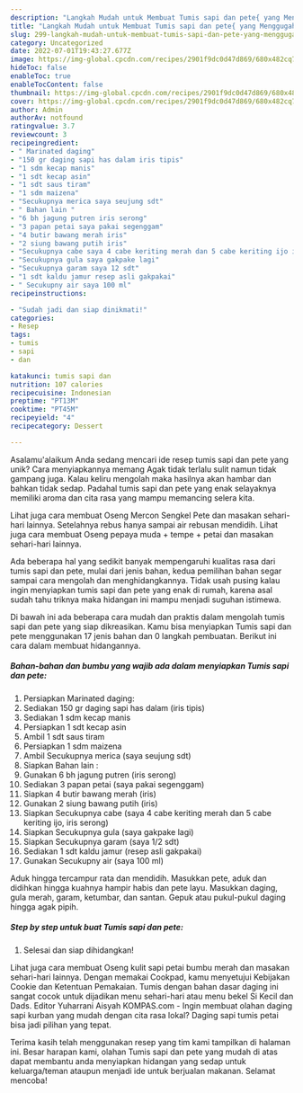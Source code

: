 ```yaml
---
description: "Langkah Mudah untuk Membuat Tumis sapi dan pete{ yang Menggugah Selera"
title: "Langkah Mudah untuk Membuat Tumis sapi dan pete{ yang Menggugah Selera"
slug: 299-langkah-mudah-untuk-membuat-tumis-sapi-dan-pete-yang-menggugah-selera
category: Uncategorized
date: 2022-07-01T19:43:27.677Z
image: https://img-global.cpcdn.com/recipes/2901f9dc0d47d869/680x482cq70/tumis-sapi-dan-pete-foto-resep-utama.jpg
hideToc: false
enableToc: true
enableTocContent: false
thumbnail: https://img-global.cpcdn.com/recipes/2901f9dc0d47d869/680x482cq70/tumis-sapi-dan-pete-foto-resep-utama.jpg
cover: https://img-global.cpcdn.com/recipes/2901f9dc0d47d869/680x482cq70/tumis-sapi-dan-pete-foto-resep-utama.jpg
author: Admin
authorAv: notfound
ratingvalue: 3.7
reviewcount: 3
recipeingredient:
- " Marinated daging"
- "150 gr daging sapi has dalam iris tipis"
- "1 sdm kecap manis"
- "1 sdt kecap asin"
- "1 sdt saus tiram"
- "1 sdm maizena"
- "Secukupnya merica saya seujung sdt"
- " Bahan lain "
- "6 bh jagung putren iris serong"
- "3 papan petai saya pakai segenggam"
- "4 butir bawang merah iris"
- "2 siung bawang putih iris"
- "Secukupnya cabe saya 4 cabe keriting merah dan 5 cabe keriting ijo iris serong"
- "Secukupnya gula saya gakpake lagi"
- "Secukupnya garam saya 12 sdt"
- "1 sdt kaldu jamur resep asli gakpakai"
- " Secukupny air saya 100 ml"
recipeinstructions:

- "Sudah jadi dan siap dinikmati!"
categories:
- Resep
tags:
- tumis
- sapi
- dan

katakunci: tumis sapi dan 
nutrition: 107 calories
recipecuisine: Indonesian
preptime: "PT13M"
cooktime: "PT45M"
recipeyield: "4"
recipecategory: Dessert

---
```



Asalamu'alaikum Anda sedang mencari ide resep tumis sapi dan pete yang unik? Cara menyiapkannya memang Agak tidak terlalu sulit namun tidak gampang juga. Kalau keliru mengolah maka hasilnya akan hambar dan bahkan tidak sedap. Padahal tumis sapi dan pete yang enak selayaknya memiliki aroma dan cita rasa yang mampu memancing selera kita.


Lihat juga cara membuat Oseng Mercon Sengkel Pete dan masakan sehari-hari lainnya. Setelahnya rebus hanya sampai air rebusan mendidih. Lihat juga cara membuat Oseng pepaya muda + tempe + petai dan masakan sehari-hari lainnya.

Ada beberapa hal yang sedikit banyak mempengaruhi kualitas rasa dari tumis sapi dan pete, mulai dari jenis bahan, kedua pemilihan bahan segar sampai cara mengolah dan menghidangkannya. Tidak usah pusing kalau ingin menyiapkan tumis sapi dan pete yang enak di rumah, karena asal sudah tahu triknya maka hidangan ini mampu menjadi suguhan istimewa.


Di bawah ini ada beberapa cara mudah dan praktis dalam mengolah tumis sapi dan pete yang siap dikreasikan. Kamu bisa menyiapkan Tumis sapi dan pete menggunakan 17 jenis bahan dan 0 langkah pembuatan. Berikut ini cara dalam membuat hidangannya.

<!--inarticleads1-->

##### Bahan-bahan dan bumbu yang wajib ada dalam menyiapkan Tumis sapi dan pete:

1. Persiapkan  Marinated daging:
1. Sediakan 150 gr daging sapi has dalam (iris tipis)
1. Sediakan 1 sdm kecap manis
1. Persiapkan 1 sdt kecap asin
1. Ambil 1 sdt saus tiram
1. Persiapkan 1 sdm maizena
1. Ambil Secukupnya merica (saya seujung sdt)
1. Siapkan  Bahan lain :
1. Gunakan 6 bh jagung putren (iris serong)
1. Sediakan 3 papan petai (saya pakai segenggam)
1. Siapkan 4 butir bawang merah (iris)
1. Gunakan 2 siung bawang putih (iris)
1. Siapkan Secukupnya cabe (saya 4 cabe keriting merah dan 5 cabe keriting ijo, iris serong)
1. Siapkan Secukupnya gula (saya gakpake lagi)
1. Siapkan Secukupnya garam (saya 1/2 sdt)
1. Sediakan 1 sdt kaldu jamur (resep asli gakpakai)
1. Gunakan  Secukupny air (saya 100 ml)


Aduk hingga tercampur rata dan mendidih. Masukkan pete, aduk dan didihkan hingga kuahnya hampir habis dan pete layu. Masukkan daging, gula merah, garam, ketumbar, dan santan. Gepuk atau pukul-pukul daging hingga agak pipih. 

<!--inarticleads2-->

##### Step by step untuk buat Tumis sapi dan pete:


1. Selesai dan siap dihidangkan!

Lihat juga cara membuat Oseng kulit sapi petai bumbu merah dan masakan sehari-hari lainnya. Dengan memakai Cookpad, kamu menyetujui Kebijakan Cookie dan Ketentuan Pemakaian. Tumis dengan bahan dasar daging ini sangat cocok untuk dijadikan menu sehari-hari atau menu bekel Si Kecil dan Dads. Editor Yuharrani Aisyah KOMPAS.com - Ingin membuat olahan daging sapi kurban yang mudah dengan cita rasa lokal? Daging sapi tumis petai bisa jadi pilihan yang tepat. 

Terima kasih telah menggunakan resep yang tim kami tampilkan di halaman ini. Besar harapan kami, olahan Tumis sapi dan pete yang mudah di atas dapat membantu anda menyiapkan hidangan yang sedap untuk keluarga/teman ataupun menjadi ide untuk berjualan makanan. Selamat mencoba!

